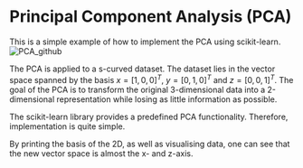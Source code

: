 # Principal Component Analysis (PCA)
This is a simple example of how to implement the PCA using scikit-learn.
![PCA_github](https://user-images.githubusercontent.com/110230895/183584663-49538744-d004-40e2-b62e-ad5d670902ba.png)

The PCA is applied to a s-curved dataset. The dataset lies in the vector space spanned by the basis $x = [1, 0, 0]^T$, $y = [0, 1, 0]^T$ and $z = [0, 0, 1]^T$. The goal of the PCA is to transform the original 3-dimensional data into a 2-dimensional representation while losing as little information as possible.

The scikit-learn library provides a predefined PCA functionality. Therefore, implementation is quite simple.

By printing the basis of the 2D, as well as visualising data, one can see that the new vector space is almost the x- and z-axis. 
